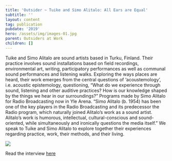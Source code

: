 ```yaml
---
title: 'Outsider ~ Tuike and Simo Alitalo: All Ears are Equal'
subtitle: ''
layout: content
tag: publication
pubdate: '2019'
hero: /assets/img/images-01.jpg
parent: Outsiders at Work
children: []
---
```

Tuike and Simo Alitalo are sound artists based in Turku, Finland. Their practice involves sound installations based on field recordings, environmental art, writing, participatory performances as well as communal sound performances and listening walks. Exploring the ways places are heard, their work emerges from the central questions of ‘acoustemology’, i.e. acoustic epistemology, questioning, “What do we experience through sound, listening and other auditive practices? How is our knowledge shaped by the things we hear in our surroundings?” Programs made by Simo Alitalo for Radio Broadcasting now in Yle Arena. “Simo Alitalo (b. 1954) has been one of the key players in the Radio Broadcasting and its predecessor the Radio program, which naturally joined Alitalo’s work as a sound artist. Alitalo’s work is humorous, intellectual, cultural-conscious and sound-oriented, while simultaneously and ironically questions the media itself.” We speak to Tuike and Simo Alitalo to explore together their experiences regarding practice, work, their methods, and their living.



![](/assets/img/tuike-and-simo-01.jpg)

Read the interview [here](https://outsidersatwork.wordpress.com/all-ears-are-equal/)
